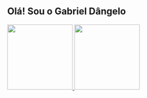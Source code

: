  ## Olá! Sou o Gabriel Dângelo

 <div>
  <a href="https://github.com/GabrielDangelo">
  <img height="150em" src="https://github-readme-stats.vercel.app/api?username=GabrielDangelo&show_icons=true&theme=dracula&include_all_commits=true&count_private=true"/>
  <img height="150em" src="https://github-readme-stats.vercel.app/api/top-langs/?username=GabrielDangelo&layout=compact&langs_count=7&theme=dracula"/>
</div>

<!--
**GabrielDangelo/GabrielDangelo** is a ✨ _special_ ✨ repository because its `README.md` (this file) appears on your GitHub profile.

Here are some ideas to get you started:

- 🔭 I’m currently working on ...
- 🌱 I’m currently learning ...
- 👯 I’m looking to collaborate on ...
- 🤔 I’m looking for help with ...
- 💬 Ask me about ...
- 📫 How to reach me: ...
- 😄 Pronouns: ...
- ⚡ Fun fact: ...
-->
